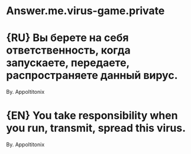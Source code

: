 # Answer.me.virus-game.private
{RU}
Вы берете на себя ответственность, 
когда запускаете, передаете, распространяете данный вирус. 
========
By. Appoltitonix

{EN}
You take responsibility
when you run, transmit, spread this virus.
========
By. Appoltitonix

